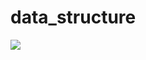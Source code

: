 # data_structure

<img src="https://github.com/sh-sho1kat/University-Management-System/blob/main/app/src/main/res/screenshot/Screenshot_20230920_234648.jpg" size = "200px">
